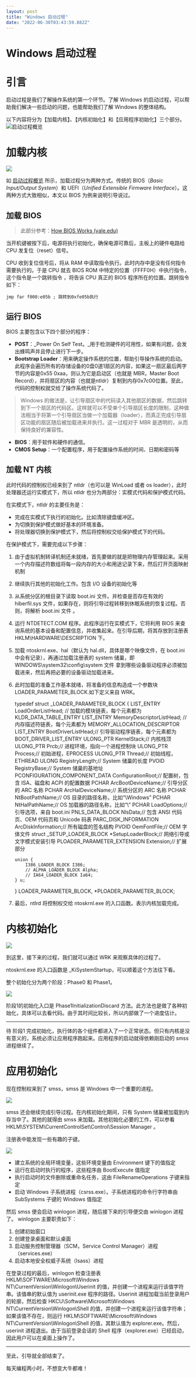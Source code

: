 ```yaml
---
layout: post
title: "Windows 启动过程"
date: "2022-06-30T03:43:59.882Z"
---
```

Windows 启动过程
============

引言
==

启动过程是我们了解操作系统的第一个环节。了解 Windows 的启动过程，可以帮助我们解决一些启动的问题，也能帮助我们了解 Windows 的整体结构。

以下内容将分为【加载内核】、【内核初始化】和【应用程序初始化】三个部分。  
![启动过程概览](https://img2022.cnblogs.com/blog/917989/202206/917989-20220630082018259-127666481.png)

加载内核
====

![](https://img2022.cnblogs.com/blog/917989/202206/917989-20220630082050553-677136244.png)

如 [启动过程概览](https://www.notion.so/6060eb3f3af14251bb3c3bc8b47c45ee) 所示，加载过程分为两种方式。传统的 BIOS（_Basic Input/Output System_）和 UEFI（_Unified Extensible Firmware Interface_）。这两种方式大致相似，本文以 BIOS 为例来说明引导说过。

加载 BIOS
-------

> 此部分参考：[How BIOS Works (yale.edu)](http://flint.cs.yale.edu/feng/cos/resources/BIOS/#:~:text=How%20does%20system,set%20it%20active.)

当开机键被按下后，电源将执行初始化，确保电源可靠后，主板上的硬件电路给 CPU 发复位（reset）信号。

CPU 收到复位信号后，将从 RAM 中读取指令执行。此时内存中是没有任何指令需要执行的。于是 CPU 就去 BIOS ROM 中特定的位置（FFFF0H）中执行指令，这个指令是一个跳转指令 ，将告诉 CPU 真正的 BIOS 程序所在的位置。跳转指令如下：

    jmp far f000:e05b ; 跳转到0xfe05b执行
    

运行 BIOS
-------

BIOS 主要包含以下四个部分的程序：

*   **POST**：_Power On Self Test。_用于检测硬件的可用性，如果有问题，会发出蜂鸣声并且停止进行下一步。
*   **Bootstrap Loader**：用来确定操作系统的位置，帮助引导操作系统的启动。此程序会遍历所有的存储设备的0盘0道1扇区的内容，如果这一扇区最后两字节的内容是0x55 0xaa，则认为它是启动区（也就是 MBR，Master Boot Record），并将扇区的内容（也就是ntldr）复制到内存0x7c00位置。至此，代码的控制权就交给了操作系统代码了。

> Windows 的做法是，让引导扇区中的代码读入其他扇区的数据，然后跳转到下一个扇区的代码区。这样就可以不受单个引导扇区长度的限制，这种做法相当于将第一个引导扇区当做一个加载器（loader），而真正完成引导扇区功能的扇区随后被加载进来并执行。这一过程对于 MBR 是透明的，从而保持良好的兼容性。

*   **BIOS**：用于软件和硬件的通信。
*   **CMOS Setup**：一个配置程序，用于配置操作系统的时间、日期和密码等

加载 NT 内核
--------

此时代码的控制权已经来到了 ntldr（也可以是 WinLoad 或者 os loader），此时处理器还运行实模式下，所以 ntldr 也分为两部分：实模式代码和保护模式代码。

在实模式下，ntldr 的主要任务是：

*   完成在实模式下执行的初始化。比如清除键盘缓冲区。
*   为切换到保护模式做好基本的环境准备。
*   将处理器切换到保护模式下，然后将控制权交给保护模式下的代码。

在保护模式下，需要完成以下步骤：

1.  由于虚拟机制转译机制还未就绪，首先要做的就是把物理内存管理起来。采用一个内存描述符数组将每一段内存的大小和用途记录下来，然后打开页面映射机制
2.  继续执行其他的初始化工作。包含 I/O 设备的初始化等
3.  从系统分区的根目录下读取 boot.ini 文件。并检查是否存在有效的 hiberfil.sys 文件，如果存在，则将引导过程转移到休眠系统的恢复过程。否则，将解析 boot.ini 文件 。
4.  运行 NTDETECT.COM 程序。此程序运行在实模式下，它将利用 BIOS 来查询系统的基本设备和配置信息，并收集起来。在引导后期，将其存放到注册表 HKLM\\HARDWARE\\DESCRIPTION 下。
5.  加载 ntoskrnl.exe、hal（默认为 hal.dll，具体是哪个映像文件，在 boot.ini 中会有记录），再通过加载注册表的 system 储巢，即 WINDOWS\\system32\\config\\system 文件 拿到哪些设备驱动程序必须被加载进来，然后再把必要的设备驱动加载进来。
6.  此时加载的准备工作基本就绪，将准备的信息构造成一个参数块 LOADER\_PARAMETER\_BLOCK.如下定义来自 WRK。

    typedef struct _LOADER_PARAMETER_BLOCK {
        LIST_ENTRY LoadOrderListHead; // 加载的模块链表，每个元素都为 KLDR_DATA_TABLE_ENTRY
        LIST_ENTRY MemoryDescriptorListHead; // 内存描述符链表，每个元素都为 MEMORY_ALLOCATION_DESCRIPTOR
        LIST_ENTRY BootDriverListHead;// 引导驱动程序链表，每个元素都为 BOOT_DRIVER_LIST_ENTRY
        ULONG_PTR KernelStack;// 内核栈顶
        ULONG_PTR Prcb;// 进程环境，指向一个进程控制块
        ULONG_PTR Process;// 初始进程，EPROCESS
        ULONG_PTR Thread;// 初始线程，ETHREAD
        ULONG RegistryLength;// System 储巢的长度
        PVOID RegistryBase;// System 储巢的基地址
        PCONFIGURATION_COMPONENT_DATA ConfigurationRoot;// 配置树，包含 ISA、磁盘和 ACPI 的配置数据
        PCHAR ArcBootDeviceName;// 引导分区的 ARC 名称
        PCHAR ArcHalDeviceName;// 系统分区的 ARC 名称
        PCHAR NtBootPathName;// OS 目录的路径名称，比如“\Windows”
        PCHAR NtHalPathName;// OS 加载器的路径名称，比如“\”
        PCHAR LoadOptions;// 引导选项，来自 boot.ini
        PNLS_DATA_BLOCK NlsData;// 包含 ANSI 代码页、OEM 代码页和 Unicode 码表
        PARC_DISK_INFORMATION ArcDiskInformation;// 所有磁盘的签名结构
        PVOID OemFontFile;// OEM 字体文件
        struct _SETUP_LOADER_BLOCK *SetupLoaderBlock;// 网络引导或文字模式安装引导
        PLOADER_PARAMETER_EXTENSION Extension;// 扩展部分
    
        union {
            I386_LOADER_BLOCK I386;
            // ALPHA_LOADER_BLOCK Alpha;
            // IA64_LOADER_BLOCK Ia64;
        } u;
    } LOADER_PARAMETER_BLOCK, *PLOADER_PARAMETER_BLOCK;
    

1.  最后，ntlrd 将控制权交给 ntoskrnl.exe 的入口函数。表示内核加载完成。

内核初始化
=====

![](https://img2022.cnblogs.com/blog/917989/202206/917989-20220630082250594-1344326554.png)

到这里，接下来的过程，我们就可以通过 WRK 来观察具体的过程了。

ntoskrnl.exe 的入口函数是 \_KiSystemStartup，可以顺着这个方法往下看。

整个初始化分为两个阶段：Phase0 和 Phase1。

![](https://img2022.cnblogs.com/blog/917989/202206/917989-20220630082316890-1276076988.png)

阶段1的初始化入口是 Phase1InitializationDiscard 方法。此方法也是做了各种初始化，具体可以去看代码。由于其时间比较长，所以内部做了一个进度估计。

* * *

待 阶段1 完成初始化，执行体的各个组件都进入了一个正常状态。但只有内核是没有意义的，系统必须让应用程序跑起来。应用程序的启动就得依赖刚启动的 smss 进程继续了。

应用初始化
=====

现在控制权来到了 smss，smss 是 Windows 中一个重要的进程。

![](https://img2022.cnblogs.com/blog/917989/202206/917989-20220630082330870-291837282.png)

smss 还会继续完成引导过程。在内核初始化期间，只有 System 储巢被加载到内存当中了。其他的就得由 smss 来加载。其他初始化必要的工作，可以参看 HKLM\\SYSTEM\\CurrentControlSet\\Control\\Session Manager 。

注册表中能发现一些有趣的子键。

![](https://img2022.cnblogs.com/blog/917989/202206/917989-20220630082347416-96632726.png)

*   建立系统的全局环境变量，这些环境变量由 Environment 键下的值指定
*   运行在启动时执行的程序，这些程序由 BootExecute 值指定
*   执行启动时的文件删除或重命名任务，这由 FileRenameOperations 子键来指定
*   启动 Windows 子系统进程（csrss.exe）。子系统进程的命令行字符串由 SubSystems 子键的 Windows 值指定

然后 smss 便会启动 winlogon 进程，随后接下来的引导便交由 winlogon 进程了。 winlogon 主要职责如下：

1.  创建初始窗口
2.  创建登录桌面和默认桌面
3.  启动服务控制管理器（SCM，Service Control Manager）进程（services.exe）
4.  启动本地安全权威子系统（lsass）进程

在登录过程的最后，winlogon 检查注册表 HKLM\\SOFTWARE\\Microsoft\\Windows NT\\CurrentVersion\\Winlogon\\Userinit 的值，并创建一个进程来运行该值字符串。该值串的默认值为 userinit.exe 程序的路径。Userinit 进程加载当前登录用户的轮廓，然后检查 HKCU\\Software\\Microsoft\\Windows NT\\CurrentVersion\\Winlogon\\Shell 的值，并创建一个进程来运行该值字符串；如果该值不存在，则运行 HKLM\\SOFTWARE\\Microsoft\\Windows NT\\CurrentVersion\\Winlogon\\Shell 的值，其默认值为 explorer.exe。然后，userinit 进程退出。由于当前登录会话的 Shell 程序（explorer.exe）已经启动，因此用户可以在桌面上操作了。

* * *

至此，引导就全部结束了。

每天编程两小时，不想变大牛都难！